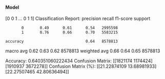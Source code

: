 #### Model
[0 0 1 ... 0 1 1]
Classification Report:
              precision    recall  f1-score   support

           0       0.49      0.61      0.54   2995598
           1       0.76      0.66      0.70   5583215

    accuracy                           0.64   8578813
   macro avg       0.62      0.63      0.62   8578813
weighted avg       0.66      0.64      0.65   8578813

Accuracy: 0.640351060222434
Confusion Matrix:
[[1821174 1174424]
 [1910937 3672278]]
Confusion Matrix (%):
[[21.22874109 13.68981933]
 [22.27507465 42.80636494]]
